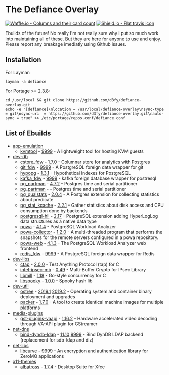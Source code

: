 # The Defiance Overlay

[![Waffle.io - Columns and their card count](https://badge.waffle.io/D3fy/defiance-overlay.svg?columns=To%20do,In%20Progress&style=flat-square)](https://waffle.io/D3fy/defiance-overlay)
[![Shield.io - Flat travis icon](https://img.shields.io/travis/D3fy/defiance-overlay.svg?style=flat-square)](https://travis-ci.org/D3fy/defiance-overlay)

Ebuilds of the future! No really I'm not really sure why I put so much work into maintaining all of these. But they are here for anyone to use and enjoy. Please report any breakage imediatly using Github issues.


## Installation

For Layman

	layman -a defiance

For Portage >= 2.3.8:

	cd /usr/local && git clone https://github.com/d3fy/defiance-overlay.git
	echo -e "[defiance]\nlocation = /usr/local/defiance-overlay\nsync-type = git\nsync-uri  = https://github.com/d3fy/defiance-overlay.git\nauto-sync = true" >> /etc/portage/repos.conf/defiance.conf

## List of Ebuilds

  - [app-emulation](https://packages.gentoo.org/categories/app-emulation)
    - [kvmtool](https://github.com/kvmtool/kvmtool) -  [9999](/app-emulation/kvmtool/kvmtool-9999.ebuild) -
      A lightweight tool for hosting KVM guests
  - [dev-db](https://packages.gentoo.org/categories/dev-db)
    - [cstore_fdw](https://www.citusdata.com/) -  [1.7.0](/dev-db/cstore_fdw/cstore_fdw-1.7.0.ebuild) -
      Columnar store for analytics with Postgres
    - [git_fdw](https://github.com/franckverrot/git_fdw) -  [9999](/dev-db/git_fdw/git_fdw-9999.ebuild) -
      A PostgreSQL foreign data wrapper for git
    - [hypopg](http://hypopg.github.io/hypopg/) -  [1.3.1](/dev-db/hypopg/hypopg-1.3.1.ebuild) -
      Hypothetical Indexes for PostgreSQL
    - [kafka_fdw](https://github.com/adjust/kafka_fdw) -  [9999](/dev-db/kafka_fdw/kafka_fdw-9999.ebuild) -
      kafka foreign database wrapper for postresql
    - [pg_partman](https://github.com/keithf4/pg_partman) -  [4.7.2](/dev-db/pg_partman/pg_partman-4.7.2.ebuild) -
      Postgres time and serial partitioner
    - [pg_partman](https://github.com/keithf4/pg_partman) -  -
      Postgres time and serial partitioner
    - [pg_qualstats](https://github.com/powa-team/pg_qualstats) -  [2.0.4](/dev-db/pg_qualstats/pg_qualstats-2.0.4.ebuild) -
      A Postgres extension for collecting statistics about predicate
    - [pg_stat_kcache](https://github.com/powa-team/pg_stat_kcache) -  [2.2.1](/dev-db/pg_stat_kcache/pg_stat_kcache-2.2.1.ebuild) -
      Gather statistics about disk access and CPU consumption done by backends
    - [postgresql-hll](https://github.com/citusdata/postgresql-hll) -  [2.17](/dev-db/postgresql-hll/postgresql-hll-2.17.ebuild) -
      PostgreSQL extension adding HyperLogLog data structures as a native data type
    - [powa](http://powa-team.github.io/powa/) -  [4.1.4](/dev-db/powa/powa-4.1.4.ebuild) -
      PostgreSQL Workload Analyzer
    - [powa-collector](https://powa.readthedocs.io/) -  [1.2.0](/dev-db/powa-collector/powa-collector-1.2.0.ebuild) -
      A multi-threaded program that performs the snapshots for the remote servers configured in a powa repository.
    - [powa-web](http://powa.readthedocs.io/en/latest/powa-web/index.html) -  [4.1.3](/dev-db/powa-web/powa-web-4.1.3.ebuild) -
      The PostgreSQL Workload Analyzer web frontend
    - [redis_fdw](https://github.com/pg-redis-fdw/redis_fdw) -  [9999](/dev-db/redis_fdw/redis_fdw-9999.ebuild) -
      A PostgreSQL foreign data wrapper for Redis
  - [dev-libs](https://packages.gentoo.org/categories/dev-libs)
    - [ctap](https://github.com/jhunt/ctap/) -  [2.0.0](/dev-libs/ctap/ctap-2.0.0.ebuild) -
      Test Anything Protocol (tap) for C
    - [intel-ipsec-mb](https://github.com/intel/intel-ipsec-mb) -  [0.49](/dev-libs/intel-ipsec-mb/intel-ipsec-mb-0.49.ebuild) -
      Multi-Buffer Crypto for IPsec Library
    - [libmill](http://libmill.org/) -  [1.18](/dev-libs/libmill/libmill-1.18.ebuild) -
      Go-style concurrency for C
    - [libspooky](https://github.com/graytshirt/libspooky) -  [1.0.0](/dev-libs/libspooky/libspooky-1.0.0.ebuild) -
      Spooky hash lib
  - [dev-util](https://packages.gentoo.org/categories/dev-util)
    - [ostree](https://ostree.readthedocs.io/en/latest/) -  [2019.1](/dev-util/ostree/ostree-2019.1.ebuild) [2019.2](/dev-util/ostree/ostree-2019.2.ebuild) -
      Operating system and container binary deployment and upgrades
    - [packer](https://www.packer.io) -  [1.7.0](/dev-util/packer/packer-1.7.0.ebuild) -
      A tool to create identical machine images for multiple platforms
  - [media-plugins](https://packages.gentoo.org/categories/media-plugins)
    - [gst-plugins-vaapi](https://cgit.freedesktop.org/gstreamer/gstreamer-vaapi) -  [1.16.2](/media-plugins/gst-plugins-vaapi/gst-plugins-vaapi-1.16.2.ebuild) -
      Hardware accelerated video decoding through VA-API plugin for GStreamer
  - [net-dns](https://packages.gentoo.org/categories/net-dns)
    - [bind-dyndb-ldap](https://pagure.io/bind-dyndb-ldap) -  [11.10](/net-dns/bind-dyndb-ldap/bind-dyndb-ldap-11.10.ebuild) [9999](/net-dns/bind-dyndb-ldap/bind-dyndb-ldap-9999.ebuild) -
      Bind DynDB LDAP backend (replacement for sdb-ldap and dlz)
  - [net-libs](https://packages.gentoo.org/categories/net-libs)
    - [libcurve](http://curvezmq.org) -  [9999](/net-libs/libcurve/libcurve-9999.ebuild) -
      An encryption and authentication library for ZeroMQ applications
  - [x11-themes](https://packages.gentoo.org/categories/x11-themes)
    - [albatross](http://shimmerproject.org/projects/albatross/) -  [1.7.4](/x11-themes/albatross/albatross-1.7.4.ebuild) -
      Desktop Suite for Xfce
